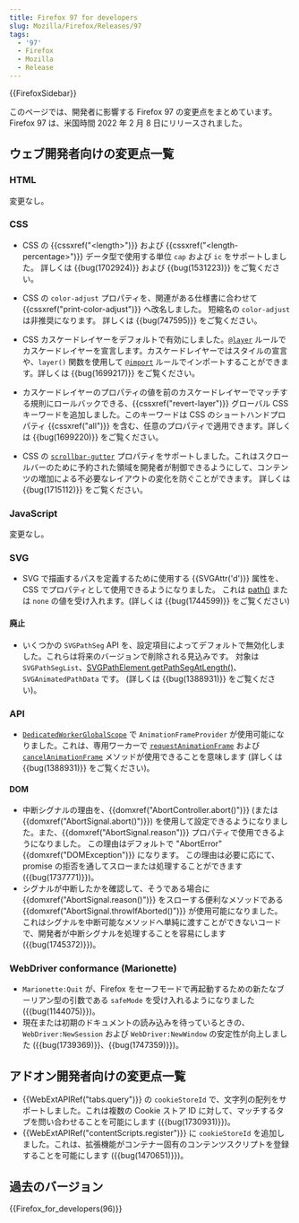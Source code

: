 ```yaml
---
title: Firefox 97 for developers
slug: Mozilla/Firefox/Releases/97
tags:
  - '97'
  - Firefox
  - Mozilla
  - Release
---
```

{{FirefoxSidebar}}

このページでは、開発者に影響する Firefox 97 の変更点をまとめています。Firefox 97 は、米国時間 2022 年 2 月 8 日にリリースされました。

## ウェブ開発者向けの変更点一覧

### HTML

変更なし。

### CSS

- CSS の {{cssxref("&lt;length&gt;")}} および {{cssxref("&lt;length-percentage&gt;")}} データ型で使用する単位 `cap` および `ic` をサポートしました。
  詳しくは {{bug(1702924)}} および {{bug(1531223)}} をご覧ください。

- CSS の `color-adjust` プロパティを、関連がある仕様書に合わせて {{cssxref("print-color-adjust")}} へ改名しました。
  短縮名の `color-adjust` は非推奨になります。
  詳しくは {{bug(747595)}} をご覧ください。

- CSS カスケードレイヤーをデフォルトで有効にしました。[`@layer`](/ja/docs/Web/CSS/@layer) ルールでカスケードレイヤーを宣言します。カスケードレイヤーではスタイルの宣言や、`layer()` 関数を使用して [`@import`](/ja/docs/Web/CSS/@import) ルールでインポートすることができます。詳しくは {{bug(1699217)}} をご覧ください。

- カスケードレイヤーのプロパティの値を前のカスケードレイヤーでマッチする規則にロールバックできる、{{cssxref("revert-layer")}} グローバル CSS キーワードを追加しました。このキーワードは CSS のショートハンドプロパティ {{cssxref("all")}} を含む、任意のプロパティで適用できます。詳しくは {{bug(1699220)}} をご覧ください。

- CSS の [`scrollbar-gutter`](/ja/docs/Web/CSS/scrollbar-gutter) プロパティをサポートしました。これはスクロールバーのために予約された領域を開発者が制御できるようにして、コンテンツの増加による不必要なレイアウトの変化を防ぐことができます。
  詳しくは {{bug(1715112)}} をご覧ください。

### JavaScript

変更なし。

### SVG

- SVG で描画するパスを定義するために使用する {{SVGAttr('d')}} 属性を、CSS でプロパティとして使用できるようになりました。
  これは [path()](</ja/docs/Web/CSS/path()>) または `none` の値を受け入れます。(詳しくは {{bug(1744599)}} をご覧ください)

#### 廃止

- いくつかの `SVGPathSeg` API を、設定項目によってデフォルトで無効化しました。これらは将来のバージョンで削除される見込みです。
  対象は `SVGPathSegList`、[SVGPathElement.getPathSegAtLength()](/ja/docs/Web/API/SVGPathElement)、`SVGAnimatedPathData` です。
  (詳しくは {{bug(1388931)}} をご覧ください)。

### API

- [`DedicatedWorkerGlobalScope`](/ja/docs/Web/API/DedicatedWorkerGlobalScope) で `AnimationFrameProvider` が使用可能になりました。これは、専用ワーカーで [`requestAnimationFrame`](/ja/docs/Web/API/window/requestAnimationFrame) および [`cancelAnimationFrame`](/ja/docs/Web/API/Window/cancelAnimationFrame) メソッドが使用できることを意味します 
  (詳しくは {{bug(1388931)}} をご覧ください)。

#### DOM

- 中断シグナルの理由を、{{domxref("AbortController.abort()")}} (または {{domxref("AbortSignal.abort()")}}) を使用して設定できるようになりました。また、{{domxref("AbortSignal.reason")}} プロパティで使用できるようになりました。
  この理由はデフォルトで "AbortError" {{domxref("DOMException")}} になります。
  この理由は必要に応にて、promise の拒否を通してスローまたは処理することができます 
  ({{bug(1737771)}})。
- シグナルが中断したかを確認して、そうである場合に {{domxref("AbortSignal.reason()")}} をスローする便利なメソッドである {{domxref("AbortSignal.throwIfAborted()")}} が使用可能になりました。
  これはシグナルを中断可能なメソッドへ単純に渡すことができないコードで、開発者が中断シグナルを処理することを容易にします ({{bug(1745372)}})。

### WebDriver conformance (Marionette)

- `Marionette:Quit` が、Firefox をセーフモードで再起動するための新たなブーリアン型の引数である `safeMode` を受け入れるようになりました ({{bug(1144075)}})。
- 現在または初期のドキュメントの読み込みを待っているときの、`WebDriver:NewSession` および `WebDriver:NewWindow` の安定性が向上しました ({{bug(1739369)}}、{{bug(1747359)}})。

## アドオン開発者向けの変更点一覧

- {{WebExtAPIRef("tabs.query")}} の `cookieStoreId` で、文字列の配列をサポートしました。これは複数の Cookie ストア ID に対して、マッチするタブを問い合わせることを可能にします ({{bug(1730931)}})。
- {{WebExtAPIRef("contentScripts.register")}} に `cookieStoreId` を追加しました。これは、拡張機能がコンテナー固有のコンテンツスクリプトを登録することを可能にします ({{bug(1470651)}})。

## 過去のバージョン

{{Firefox_for_developers(96)}}

